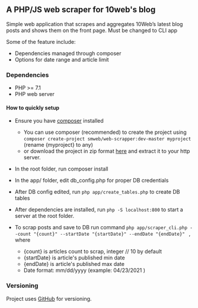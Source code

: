 ## A PHP/JS web scraper for 10web's blog
Simple web application that scrapes and aggregates 10Web’s latest blog posts and shows them on the front page. Must be changed to CLI app


Some of the feature include:
* Dependencies managed through composer
* Options for date range and article limit
### Dependencies
- PHP >= 7.1
- PHP web server

#### How to quickly setup
* Ensure you have [composer](www.getcomposer.org) installed 

    * You can use composer (recommended) to create the project using `composer create-project smweb/web-scrapper:dev-master myproject`   (rename {myproject} to any)
    * or download the project in zip format [here](https://github.com/smwebstudio/web-scrap/archive/refs/heads/master.zip) and extract it to your http server.                                                          	
* In the root folder, run composer install
* In the app/ folder, edit db_config.php for proper DB credentials
* After DB config edited, run `php app/create_tables.php` to create DB tables
* After dependencies are installed, run `php -S localhost:800` to start a server at the root folder.
* To scrap posts and save to DB run command `php app/scraper_cli.php --count "{count}" --startDate "{startDate}" --endDate "{endDate}" ` , where
    * {count} is articles count to scrap, integer // 10 by default
    * {startDate} is article's published min date
    * {endDate} is article's published max date
    * Date format: mm/dd/yyyy (example: 04/23/2021 )



### Versioning
Project uses [GitHub](https://github.com/) for versioning.


